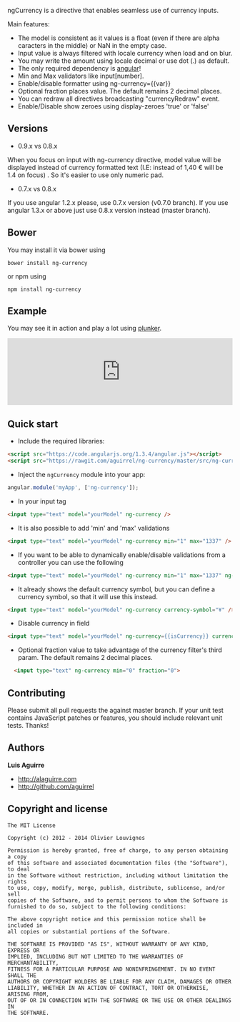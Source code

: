 ngCurrency is a directive that enables seamless use of currency inputs.

Main features:

* The model is consistent as it values is a float (even if there are alpha caracters in the middle) or NaN in the empty case.
* Input value is always filtered with locale currency when load and on blur.
* You may write the amount using locale decimal or use dot (.) as default.
* The only required dependency is [angular](https://github.com/angular/angular.js)!
* Min and Max validators like input[number].
* Enable/disable formatter using ng-currency={{var}}
* Optional fraction places value. The default remains 2 decimal places.
* You can redraw all directives broadcasting "currencyRedraw" event.
* Enable/Disable show zeroes using display-zeroes 'true' or 'false'

## Versions

* 0.9.x vs 0.8.x

When you focus on input with ng-currency directive, model value will be displayed instead of currency formatted text (I.E: instead of 1,40 € will be 1.4 on focus)  .  So it's easier to use only numeric pad.

* 0.7.x vs 0.8.x

If you use angular 1.2.x please, use 0.7.x version (v0.7.0 branch). If you use angular 1.3.x or above just use 0.8.x version instead (master branch).

## Bower

You may install it via bower using

`bower install ng-currency`

or npm using

`npm install ng-currency`

## Example

You may see it in action and play a lot using [plunker](http://plnkr.co/edit/u9mJqDH8UpwxDnOv8gZL?p=preview).

<iframe width="100%" src="http://embed.plnkr.co/u9mJqDH8UpwxDnOv8gZL/preview" frameborder="0" allowfullscreen></iframe>

## Quick start

+ Include the required libraries:

>
``` html
<script src="https://code.angularjs.org/1.3.4/angular.js"></script>
<script src="https://rawgit.com/aguirrel/ng-currency/master/src/ng-currency.js"></script>
```

+ Inject the `ngCurrency` module into your app:

>
``` JavaScript
angular.module('myApp', ['ng-currency']);
```

+ In your input tag

>
``` html
<input type="text" model="yourModel" ng-currency />
```

+ It is also possible to add 'min' and 'max' validations

>
``` html
<input type="text" model="yourModel" ng-currency min="1" max="1337" />
```

+ If you want to be able to dynamically enable/disable validations from a controller you can use the following

>
``` html
<input type="text" model="yourModel" ng-currency min="1" max="1337" ng-required="true" />
```

+ It already shows the default currency symbol, but you can define a currency symbol, so that it will use this instead.

>
``` html
<input type="text" model="yourModel" ng-currency currency-symbol="¥" />
```

+ Disable currency in field

>
``` html
<input type="text" model="yourModel" ng-currency={{isCurrency}} currency-symbol="¥" />
```

+ Optional fraction value to take advantage of the currency filter's third param. The default remains 2 decimal places.

>
``` html
  <input type="text" ng-currency min="0" fraction="0">
```



## Contributing

Please submit all pull requests the against master branch. If your unit test contains JavaScript patches or features, you should include relevant unit tests. Thanks!



## Authors

**Luis Aguirre**

+ http://alaguirre.com
+ http://github.com/aguirrel

## Copyright and license

	The MIT License

	Copyright (c) 2012 - 2014 Olivier Louvignes

	Permission is hereby granted, free of charge, to any person obtaining a copy
	of this software and associated documentation files (the "Software"), to deal
	in the Software without restriction, including without limitation the rights
	to use, copy, modify, merge, publish, distribute, sublicense, and/or sell
	copies of the Software, and to permit persons to whom the Software is
	furnished to do so, subject to the following conditions:

	The above copyright notice and this permission notice shall be included in
	all copies or substantial portions of the Software.

	THE SOFTWARE IS PROVIDED "AS IS", WITHOUT WARRANTY OF ANY KIND, EXPRESS OR
	IMPLIED, INCLUDING BUT NOT LIMITED TO THE WARRANTIES OF MERCHANTABILITY,
	FITNESS FOR A PARTICULAR PURPOSE AND NONINFRINGEMENT. IN NO EVENT SHALL THE
	AUTHORS OR COPYRIGHT HOLDERS BE LIABLE FOR ANY CLAIM, DAMAGES OR OTHER
	LIABILITY, WHETHER IN AN ACTION OF CONTRACT, TORT OR OTHERWISE, ARISING FROM,
	OUT OF OR IN CONNECTION WITH THE SOFTWARE OR THE USE OR OTHER DEALINGS IN
	THE SOFTWARE.
